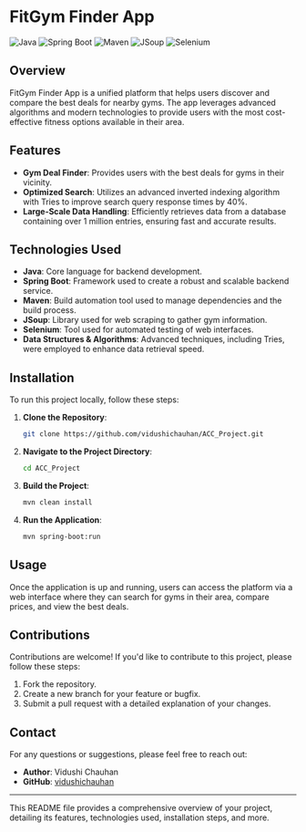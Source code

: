 
# FitGym Finder App

![Java](https://img.shields.io/badge/Java-ED8B00?style=for-the-badge&logo=java&logoColor=white)
![Spring Boot](https://img.shields.io/badge/Spring%20Boot-6DB33F?style=for-the-badge&logo=spring-boot&logoColor=white)
![Maven](https://img.shields.io/badge/Maven-C71A36?style=for-the-badge&logo=apache-maven&logoColor=white)
![JSoup](https://img.shields.io/badge/JSoup-73A1A1?style=for-the-badge)
![Selenium](https://img.shields.io/badge/Selenium-43B02A?style=for-the-badge&logo=selenium&logoColor=white)

## Overview

FitGym Finder App is a unified platform that helps users discover and compare the best deals for nearby gyms. The app leverages advanced algorithms and modern technologies to provide users with the most cost-effective fitness options available in their area.

## Features

- **Gym Deal Finder**: Provides users with the best deals for gyms in their vicinity.
- **Optimized Search**: Utilizes an advanced inverted indexing algorithm with Tries to improve search query response times by 40%.
- **Large-Scale Data Handling**: Efficiently retrieves data from a database containing over 1 million entries, ensuring fast and accurate results.

## Technologies Used

- **Java**: Core language for backend development.
- **Spring Boot**: Framework used to create a robust and scalable backend service.
- **Maven**: Build automation tool used to manage dependencies and the build process.
- **JSoup**: Library used for web scraping to gather gym information.
- **Selenium**: Tool used for automated testing of web interfaces.
- **Data Structures & Algorithms**: Advanced techniques, including Tries, were employed to enhance data retrieval speed.

## Installation

To run this project locally, follow these steps:

1. **Clone the Repository**:
   ```bash
   git clone https://github.com/vidushichauhan/ACC_Project.git
   ```
   
2. **Navigate to the Project Directory**:
   ```bash
   cd ACC_Project
   ```
   
3. **Build the Project**:
   ```bash
   mvn clean install
   ```
   
4. **Run the Application**:
   ```bash
   mvn spring-boot:run
   ```

## Usage

Once the application is up and running, users can access the platform via a web interface where they can search for gyms in their area, compare prices, and view the best deals.

## Contributions

Contributions are welcome! If you'd like to contribute to this project, please follow these steps:

1. Fork the repository.
2. Create a new branch for your feature or bugfix.
3. Submit a pull request with a detailed explanation of your changes.

## Contact

For any questions or suggestions, please feel free to reach out:

- **Author**: Vidushi Chauhan
- **GitHub**: [vidushichauhan](https://github.com/vidushichauhan)

---

This README file provides a comprehensive overview of your project, detailing its features, technologies used, installation steps, and more.
